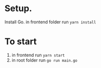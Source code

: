 # Setup.

Install Go.
in frontend folder run `yarn install`

# To start

1. in frontend run `yarn start`
2. in root folder run `go run main.go`
